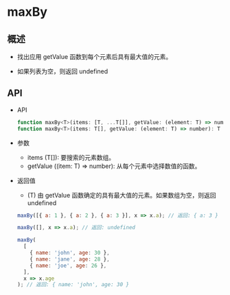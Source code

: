 # maxBy

## 概述

+ 找出应用 getValue 函数到每个元素后具有最大值的元素。

+ 如果列表为空，则返回 undefined

## API

+ API

  ```js
  function maxBy<T>(items: [T, ...T[]], getValue: (element: T) => number): T;
  function maxBy<T>(items: T[], getValue: (element: T) => number): T | undefined;
  ```

+ 参数

  + items (T[]): 要搜索的元素数组。
  + getValue ((item: T) => number): 从每个元素中选择数值的函数。

+ 返回值

  + (T) 由 getValue 函数确定的具有最大值的元素。如果数组为空，则返回 undefined

  ```js
  maxBy([{ a: 1 }, { a: 2 }, { a: 3 }], x => x.a); // 返回: { a: 3 }

  maxBy([], x => x.a); // 返回: undefined

  maxBy(
    [
      { name: 'john', age: 30 },
      { name: 'jane', age: 28 },
      { name: 'joe', age: 26 },
    ],
    x => x.age
  ); // 返回: { name: 'john', age: 30 }
  ```
